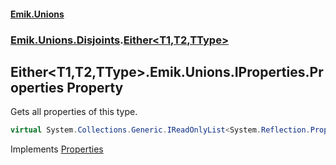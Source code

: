 #### [Emik.Unions](index.md 'index')
### [Emik.Unions.Disjoints](Emik.Unions.Disjoints.md 'Emik.Unions.Disjoints').[Either&lt;T1,T2,TType&gt;](Either{T1,T2,TType}.md 'Emik.Unions.Disjoints.Either<T1,T2,TType>')

## Either<T1,T2,TType>.Emik.Unions.IProperties.Properties Property

Gets all properties of this type.

```csharp
virtual System.Collections.Generic.IReadOnlyList<System.Reflection.PropertyInfo> Emik.Unions.IProperties.Properties { get; }
```

Implements [Properties](IProperties.Properties.md 'Emik.Unions.IProperties.Properties')